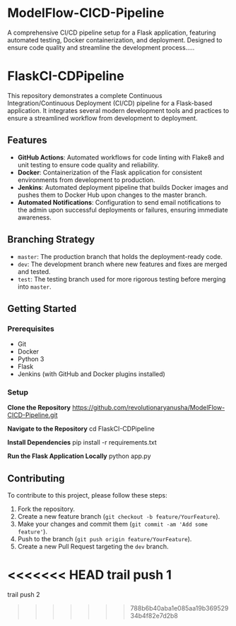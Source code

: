 # ModelFlow-CICD-Pipeline

A comprehensive CI/CD pipeline setup for a Flask application, featuring automated testing, Docker containerization, and deployment. Designed to ensure code quality and streamline the development process.....

# FlaskCI-CDPipeline

This repository demonstrates a complete Continuous Integration/Continuous Deployment (CI/CD) pipeline for a Flask-based application. It integrates several modern development tools and practices to ensure a streamlined workflow from development to deployment.   




## Features

- **GitHub Actions**: Automated workflows for code linting with Flake8 and unit testing to ensure code quality and reliability.
- **Docker**: Containerization of the Flask application for consistent environments from development to production.
- **Jenkins**: Automated deployment pipeline that builds Docker images and pushes them to Docker Hub upon changes to the master branch.
- **Automated Notifications**: Configuration to send email notifications to the admin upon successful deployments or failures, ensuring immediate awareness.

## Branching Strategy

- `master`: The production branch that holds the deployment-ready code.
- `dev`: The development branch where new features and fixes are merged and tested.
- `test`: The testing branch used for more rigorous testing before merging into `master`.

## Getting Started

### Prerequisites

- Git
- Docker
- Python 3
- Flask
- Jenkins (with GitHub and Docker plugins installed)

### Setup

**Clone the Repository**
https://github.com/revolutionaryanusha/ModelFlow-CICD-Pipeline.git

**Navigate to the Repository**
cd FlaskCI-CDPipeline

**Install Dependencies**
pip install -r requirements.txt

**Run the Flask Application Locally**
python app.py

## Contributing

To contribute to this project, please follow these steps:

1. Fork the repository.
2. Create a new feature branch (`git checkout -b feature/YourFeature`).
3. Make your changes and commit them (`git commit -am 'Add some feature'`).
4. Push to the branch (`git push origin feature/YourFeature`).
5. Create a new Pull Request targeting the `dev` branch.

<<<<<<< HEAD
trail push 1
=======

trail push 2

>>>>>>> 788b6b40aba1e085aa19b36952934b4f82e7d2b8
